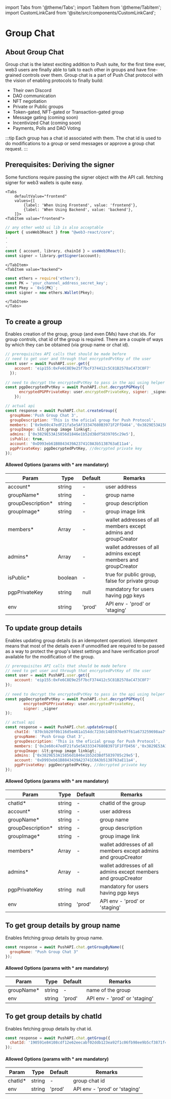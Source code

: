 import Tabs from '@theme/Tabs';
import TabItem from '@theme/TabItem';
import CustomLinkCard from '@site/src/components/CustomLinkCard';

# Group Chat

## **About Group Chat**

Group chat is the latest exciting addition to Push suite, for the first time ever, web3 users are finally able to talk to each other in groups and have fine-grained controls over them. Group chat is a part of Push Chat protocol with the vision of enabling protocols to finally build:

* Their own Discord
* DAO communication
* NFT negotiation
* Private or Public groups
* Token-gated, NFT-gated or Transaction-gated group
* Message gating (coming soon)
* Incentivized Chat (coming soon)
* Payments, Polls and DAO Voting

:::tip
Each group has a chat id associated with them. The chat id is used to do modifications to a group or send messages or approve a group chat request.
:::

## Prerequisites: Deriving the signer

Some functions require passing the signer object with the API call. fetching signer for web3 wallets is quite easy.

```mdx-code-block
<Tabs
    defaultValue="frontend"
    values={[
        {label: 'When Using Frontend', value: 'frontend'},
        {label: 'When Using Backend', value: 'backend'},
    ]}>
<TabItem value="frontend">
```

```typescript
// any other web3 ui lib is also acceptable
import { useWeb3React } from "@web3-react/core";
.
.
.
const { account, library, chainId } = useWeb3React();
const signer = library.getSigner(account);
```

```mdx-code-block
</TabItem>
<TabItem value="backend">
```

```typescript
const ethers = require('ethers');
const PK = 'your_channel_address_secret_key';
const Pkey = `0x${PK}`;
const signer = new ethers.Wallet(Pkey);
```

```mdx-code-block
</TabItem>
</Tabs>
```

## **To create a group**

Enables creation of the group, group (and even DMs) have chat ids. For group controls, chat id of the group is required. There are a couple of ways by which they can be obtained (via group name or chat id).

```javascript
// prerequisites API calls that should be made before
// need to get user and through that encryptedPvtKey of the user
const user = await PushAPI.user.get({
    account: 'eip155:0xFe6C8E9e25f7bcF374412c5C81B2578aC473C0F7'
  });
  
// need to decrypt the encryptedPvtKey to pass in the api using helper function
const pgpDecryptedPvtKey = await PushAPI.chat.decryptPGPKey({
      encryptedPGPPrivateKey: user.encryptedPrivateKey, signer: _signer
    });

// actual api
const response = await PushAPI.chat.createGroup({
  groupName:'Push Group Chat 3',
  groupDescription: 'This is the oficial group for Push Protocol',
  members: ['0x9e60c47edF21fa5e5Af33347680B3971F2FfD464','0x3829E53A15856d1846e1b52d3Bdf5839705c29e5'],
  groupImage: &lt;group image link&gt; ,
  admins: ['0x3829E53A15856d1846e1b52d3Bdf5839705c29e5'],
  isPublic: true,
  account: '0xD993eb61B8843439A23741C0A3b5138763aE11a4',
  pgpPrivateKey: pgpDecryptedPvtKey, //decrypted private key
});
```

#### Allowed Options (params with \* are mandatory)

| Param              | Type    | Default | Remarks                                                        |
| ------------------ | ------- | ------- | -------------------------------------------------------------- |
| account\*          | string  | -       | user address                                                   |
| groupName\*        | string  | -       | group name                                                     |
| groupDescription\* | string  | -       | group description                                              |
| groupImage\*       | string  | -       | group image link                                               |
| members\*          | Array   | -       | wallet addresses of all members except admins and groupCreator |
| admins\*           | Array   | -       | wallet addresses of all admins except members and groupCreator |
| isPublic\*         | boolean | -       | true for public group, false for private group                 |
| pgpPrivateKey      | string  | null    | mandatory for users having pgp keys                            |
| env                | string  | 'prod'  | API env - 'prod' or 'staging'                                  |

<CustomLinkCard text="To Create a Group" link="https://www.npmjs.com/package/@pushprotocol/restapi#to-create-a-group"/>

## **To update group details**

Enables updating group details (is an idempotent operation). Idempotent means that most of the details even if unmodified are required to be passed as a way to protect the group's latest settings and have verification proof available for the modification of the group.

```javascript
// prerequisites API calls that should be made before
// need to get user and through that encryptedPvtKey of the user
const user = await PushAPI.user.get({
    account: 'eip155:0xFe6C8E9e25f7bcF374412c5C81B2578aC473C0F7'
});
  
// need to decrypt the encryptedPvtKey to pass in the api using helper function
const pgpDecryptedPvtKey = await PushAPI.chat.decryptPGPKey({
        encryptedPGPPrivateKey: user.encryptedPrivateKey, 
        signer: _signer
});

// actual api
const response = await PushAPI.chat.updateGroup({
    chatId: '870cbb20f0b116d5e461a154dc723dc1485976e97f61a673259698aa7f48371c',
    groupName: 'Push Group Chat 3',
    groupDescription: 'This is the oficial group for Push Protocol',
    members: ['0x2e60c47edF21fa5e5A333347680B3971F1FfD456','0x3829E53A15856d1846e1b52d3Bdf5839705c29e5'],
    groupImage: &lt;group image link&gt; ,
    admins: ['0x3829E53A15856d1846e1b52d3Bdf5839705c29e5'],
    account: '0xD993eb61B8843439A23741C0A3b5138763aE11a4',
    pgpPrivateKey: pgpDecryptedPvtKey, //decrypted private key
});
```

#### Allowed Options (params with \* are mandatory)

| Param              | Type   | Default | Remarks                                                        |
| ------------------ | ------ | ------- | -------------------------------------------------------------- |
| chatId\*           | string | -       | chatId of the group                                            |
| account\*          | string | -       | user address                                                   |
| groupName\*        | string | -       | group name                                                     |
| groupDescription\* | string | -       | group description                                              |
| groupImage\*       | string | -       | group image link                                               |
| members\*          | Array  | -       | wallet addresses of all members except admins and groupCreator |
| admins\*           | Array  | -       | wallet addresses of all admins except members and groupCreator |
| pgpPrivateKey      | string | null    | mandatory for users having pgp keys                            |
| env                | string | 'prod'  | API env - 'prod' or 'staging'                                  |

<CustomLinkCard text="To Update the Group" link="https://www.npmjs.com/package/@pushprotocol/restapi#to-update-group-details"/>

## **To get group details by group name**

Enables fetching group details by group name.

```javascript
const response = await PushAPI.chat.getGroupByName({
  groupName: "Push Group Chat 3"
});
```

#### Allowed Options (params with \* are mandatory)

| Param       | Type   | Default | Remarks                       |
| ----------- | ------ | ------- | ----------------------------- |
| groupName\* | string | -       | name of the group             |
| env         | string | 'prod'  | API env - 'prod' or 'staging' |

<CustomLinkCard text="Get Group Details by Group Name" link="https://www.npmjs.com/package/@pushprotocol/restapi#to-get-group-details-by-group-name"/>

## **To get group details by chatId**

Enables fetching group details by chat id.

```javascript
const response = await PushAPI.chat.getGroup({
  chatId: '190591e84108cdf12e62eecabf02ddb123ea92f1c06fb98ee9b5cf3871f46fa9'
});
```

#### Allowed Options (params with \* are mandatory)

| Param    | Type   | Default | Remarks                       |
| -------- | ------ | ------- | ----------------------------- |
| chatId\* | string | -       | group chat id                 |
| env      | string | 'prod'  | API env - 'prod' or 'staging' |

<CustomLinkCard text="Get Goup Details by Chat Id" link="https://www.npmjs.com/package/@pushprotocol/restapi#to-get-group-details-by-chatid"/>
